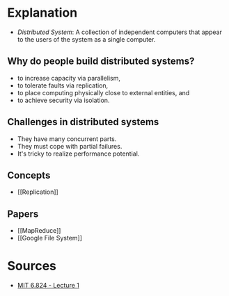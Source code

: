 # Explanation
- *Distributed System*: A collection of independent computers that appear to the users of the system as a single computer.

## Why do people build distributed systems?
- to increase capacity via parallelism,
- to tolerate faults via replication,
- to place computing physically close to external entities, and
- to achieve security via isolation.

## Challenges in distributed systems
- They have many concurrent parts.
- They must cope with partial failures.
- It's tricky to realize performance potential.

## Concepts
- [[Replication]]

## Papers
- [[MapReduce]]
- [[Google File System]]

# Sources
- [MIT 6.824 - Lecture 1](https://www.youtube.com/watch?v=cQP8WApzIQQ&list=PLrw6a1wE39_tb2fErI4-WkMbsvGQk9_UB&index=1&pp=iAQB)
